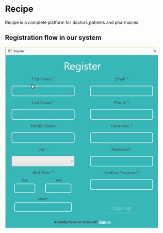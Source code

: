 # Recipe
Recipe is a complete platform for doctors,patients and pharmacies.

## Registration flow in our system

![Alt Text](https://github.com/DanielyanAndranik/Recipe/blob/master/docs/UI/ezgif.com-video-to-gif.gif)
